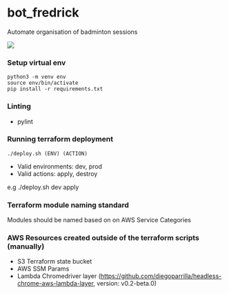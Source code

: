 # bot_fredrick
Automate organisation of badminton sessions

<img src="https://media3.giphy.com/media/TjAA9nsULA3NHco0dI/giphy.gif?cid=790b7611217f5c1883757d41ea5bf18e2e198919fba41745&rid=giphy.gif&ct=g"/>

### Setup virtual env
```
python3 -m venv env
source env/bin/activate
pip install -r requirements.txt
```

### Linting
- pylint

### Running terraform deployment
```
./deploy.sh (ENV) (ACTION)
```
- Valid environments: dev, prod
- Valid actions: apply, destroy

e.g ./deploy.sh dev apply

### Terraform module naming standard

Modules should be named based on on AWS Service Categories

### AWS Resources created outside of the terraform scripts (manually)
- S3 Terraform state bucket
- AWS SSM Params
- Lambda Chromedriver layer (https://github.com/diegoparrilla/headless-chrome-aws-lambda-layer, version: v0.2-beta.0)

